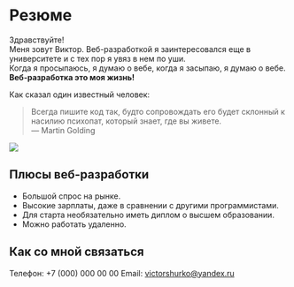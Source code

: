 # Резюме

Здравствуйте!  
Меня зовут Виктор. Веб-разработкой я заинтересовался еще в университете и с тех пор я увяз в нем по уши.  
Когда я просыпаюсь, я думаю о вебе, когда я засыпаю, я думаю о вебе.  
**Веб-разработка это моя жизнь!**

Как сказал один известный человек: 
> Всегда пишите код так, будто сопровождать его будет склонный к насилию психопат, который знает, где вы живете.  
> — Martin Golding

![](https://skillbox.ru/upload/setka_images/14055326052022_fc9956ee2f4201e204a5532c68850c6715ed24e0.jpg)

## Плюсы веб-разработки

* Большой спрос на рынке.
* Высокие зарплаты, даже в сравнении с другими программистами.
* Для старта необязательно иметь диплом о высшем образовании.
* Можно работать удаленно.

## Как со мной связаться
Телефон: +7 (000) 000 00 00
Email: <victorshurko@yandex.ru>